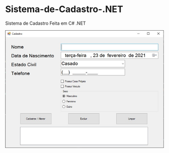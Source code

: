 # Sistema-de-Cadastro-.NET
Sistema de Cadastro Feita em C# .NET


![APP](https://github.com/CarlosMosqueira/Sistema-de-Cadastro-.NET/blob/gh-pages/WhatsApp%20Image%202021-02-23%20at%2019.53.34.jpeg)
